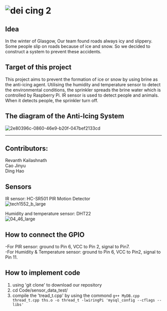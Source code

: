 ![dei cing 2](https://user-images.githubusercontent.com/36344537/36075929-44b53396-0f4d-11e8-983c-956414d058c5.png)
========

## Idea
  
   In the winter of Glasgow, Our team found roads always icy and slippery. Some people slip on roads because of ice and snow. So we decided to construct a system to prevent these accidents.
  
## Target of this project  
  
  This project aims to prevent the formation of ice or snow by using brine as the anti-icing agent. Utilising the humidity and temperature sensor to detect the environmental conditions, the sprinkler spreads the brine water which is controlled by Raspberry Pi. IR sensor is used to detect people and animals. When it detects people, the sprinkler turn off.  

## The diagram of the Anti-Icing System  
![2e80396c-0860-46e9-b20f-047bef2133cd](https://user-images.githubusercontent.com/27271468/36057635-6a6f7434-0e08-11e8-8364-cc74c057d6f9.jpg)  
  
---  

## Contributors:  
Revanth Kailashnath  
Cao Jinyu  
Ding Hao  

## Sensors
IR sensor: HC-SR501 PIR Motion Detector  
![tech1552_b_large](https://user-images.githubusercontent.com/36344537/36178890-4e5ba800-1112-11e8-907d-1f80e61244a6.png)

Humidity and temperature sensor: DHT22  
![04_46_large](https://user-images.githubusercontent.com/36344537/37292286-8636f486-2608-11e8-85ff-8439183cb009.jpg)  
  
  
## How to connect the GPIO
-For PIR sensor: ground to Pin 6, VCC to Pin 2, signal to Pin7.  
-For Humidity & Temperature sensor: ground to Pin 6, VCC to Pin2, signal to Pin 11.

  
## How to implement code  
1.  using 'git clone' to download our repository
2.  cd Code/sensor_data_test/
3.  compile the 'tread_t.cpp' by using the commond ```g++ MyDB.cpp thread_t.cpp ths.o -o thread_t -lwiringPi 'mysql_config --cflags --libs' ```
